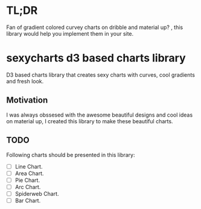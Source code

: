 # TL;DR
Fan of gradient colored curvey charts on dribble and material up? , this library would help you implement them in your site.

# sexycharts d3 based charts library
D3 based charts library that creates sexy charts with curves, cool gradients and fresh look.

## Motivation
I was always obssesed with the awesome beautiful designs and cool ideas on material up, I created this library to make these beautiful charts.

## TODO
Following charts should be presented in this library:

 - [ ] Line Chart.
 - [ ] Area Chart.
 - [ ] Pie Chart.
 - [ ] Arc Chart.
 - [ ] Spiderweb Chart.
 - [ ] Bar Chart.
